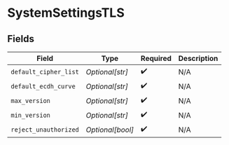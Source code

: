 # SystemSettingsTLS


## Fields

| Field                 | Type                  | Required              | Description           |
| --------------------- | --------------------- | --------------------- | --------------------- |
| `default_cipher_list` | *Optional[str]*       | :heavy_check_mark:    | N/A                   |
| `default_ecdh_curve`  | *Optional[str]*       | :heavy_check_mark:    | N/A                   |
| `max_version`         | *Optional[str]*       | :heavy_check_mark:    | N/A                   |
| `min_version`         | *Optional[str]*       | :heavy_check_mark:    | N/A                   |
| `reject_unauthorized` | *Optional[bool]*      | :heavy_check_mark:    | N/A                   |